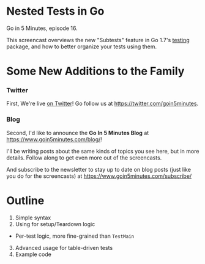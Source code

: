 # Nested Tests in Go

Go in 5 Minutes, episode 16.

This screencast overviews the new "Subtests" feature in Go 1.7's [testing](https://godoc.org/testing) package, and how to better organize your tests using them.

# Some New Additions to the Family

### Twitter

First, We're live [on Twitter](https://twitter.com/goin5minutes)! Go follow us at https://twitter.com/goin5minutes.

### Blog

Second, I'd like to announce the __Go In 5 Minutes Blog__ at https://www.goin5minutes.com/blog/!

I'll be writing posts about the same kinds of topics you see here, but in more details. Follow along to get even more out of the screencasts.

And subscribe to the newsletter to stay up to date on blog posts (just like you do for the screencasts) at https://www.goin5minutes.com/subscribe/

# Outline

1. Simple syntax
2. Using for setup/Teardown logic
  - Per-test logic, more fine-grained than `TestMain`
3. Advanced usage for table-driven tests
4. Example code
